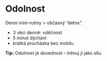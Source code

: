 # Odolnost

Denní mini-rutiny > občasný “detox”.

- 3 věci denně: vděčnost
- 5 minut dýchání
- krátká procházka bez mobilu

**Tip:** Odolnost je dovednost – trénuj ji jako sílu.
